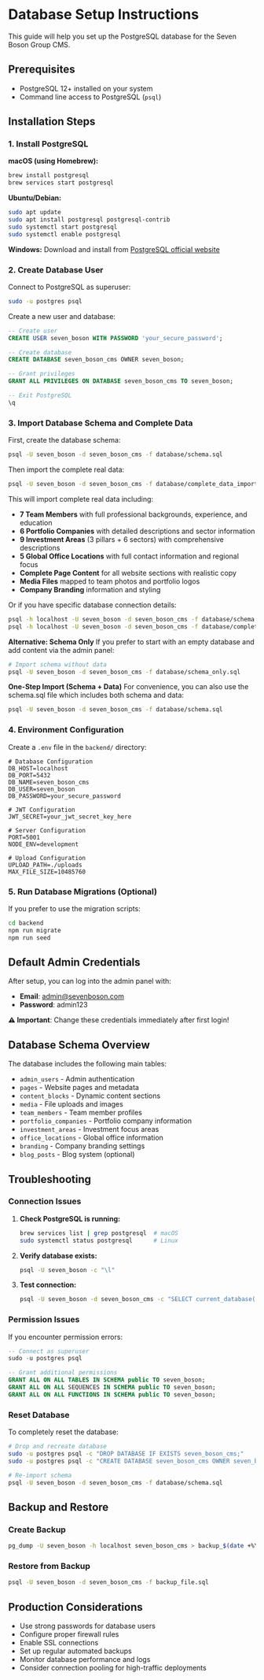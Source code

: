 # Database Setup Instructions

This guide will help you set up the PostgreSQL database for the Seven Boson Group CMS.

## Prerequisites

- PostgreSQL 12+ installed on your system
- Command line access to PostgreSQL (`psql`)

## Installation Steps

### 1. Install PostgreSQL

**macOS (using Homebrew):**
```bash
brew install postgresql
brew services start postgresql
```

**Ubuntu/Debian:**
```bash
sudo apt update
sudo apt install postgresql postgresql-contrib
sudo systemctl start postgresql
sudo systemctl enable postgresql
```

**Windows:**
Download and install from [PostgreSQL official website](https://www.postgresql.org/download/windows/)

### 2. Create Database User

Connect to PostgreSQL as superuser:
```bash
sudo -u postgres psql
```

Create a new user and database:
```sql
-- Create user
CREATE USER seven_boson WITH PASSWORD 'your_secure_password';

-- Create database
CREATE DATABASE seven_boson_cms OWNER seven_boson;

-- Grant privileges
GRANT ALL PRIVILEGES ON DATABASE seven_boson_cms TO seven_boson;

-- Exit PostgreSQL
\q
```

### 3. Import Database Schema and Complete Data

First, create the database schema:
```bash
psql -U seven_boson -d seven_boson_cms -f database/schema.sql
```

Then import the complete real data:
```bash
psql -U seven_boson -d seven_boson_cms -f database/complete_data_import.sql
```

This will import complete real data including:
- **7 Team Members** with full professional backgrounds, experience, and education
- **6 Portfolio Companies** with detailed descriptions and sector information  
- **9 Investment Areas** (3 pillars + 6 sectors) with comprehensive descriptions
- **5 Global Office Locations** with full contact information and regional focus
- **Complete Page Content** for all website sections with realistic copy
- **Media Files** mapped to team photos and portfolio logos
- **Company Branding** information and styling

Or if you have specific database connection details:
```bash
psql -h localhost -U seven_boson -d seven_boson_cms -f database/schema.sql
psql -h localhost -U seven_boson -d seven_boson_cms -f database/complete_data_import.sql
```

**Alternative: Schema Only**
If you prefer to start with an empty database and add content via the admin panel:
```bash
# Import schema without data
psql -U seven_boson -d seven_boson_cms -f database/schema_only.sql
```

**One-Step Import (Schema + Data)**
For convenience, you can also use the schema.sql file which includes both schema and data:
```bash
psql -U seven_boson -d seven_boson_cms -f database/schema.sql
```

### 4. Environment Configuration

Create a `.env` file in the `backend/` directory:
```env
# Database Configuration
DB_HOST=localhost
DB_PORT=5432
DB_NAME=seven_boson_cms
DB_USER=seven_boson
DB_PASSWORD=your_secure_password

# JWT Configuration
JWT_SECRET=your_jwt_secret_key_here

# Server Configuration
PORT=5001
NODE_ENV=development

# Upload Configuration
UPLOAD_PATH=./uploads
MAX_FILE_SIZE=10485760
```

### 5. Run Database Migrations (Optional)

If you prefer to use the migration scripts:
```bash
cd backend
npm run migrate
npm run seed
```

## Default Admin Credentials

After setup, you can log into the admin panel with:
- **Email**: admin@sevenboson.com
- **Password**: admin123

**⚠️ Important**: Change these credentials immediately after first login!

## Database Schema Overview

The database includes the following main tables:

- `admin_users` - Admin authentication
- `pages` - Website pages and metadata
- `content_blocks` - Dynamic content sections
- `media` - File uploads and images
- `team_members` - Team member profiles
- `portfolio_companies` - Portfolio company information
- `investment_areas` - Investment focus areas
- `office_locations` - Global office information
- `branding` - Company branding settings
- `blog_posts` - Blog system (optional)

## Troubleshooting

### Connection Issues

1. **Check PostgreSQL is running:**
   ```bash
   brew services list | grep postgresql  # macOS
   sudo systemctl status postgresql      # Linux
   ```

2. **Verify database exists:**
   ```bash
   psql -U seven_boson -c "\l"
   ```

3. **Test connection:**
   ```bash
   psql -U seven_boson -d seven_boson_cms -c "SELECT current_database();"
   ```

### Permission Issues

If you encounter permission errors:
```sql
-- Connect as superuser
sudo -u postgres psql

-- Grant additional permissions
GRANT ALL ON ALL TABLES IN SCHEMA public TO seven_boson;
GRANT ALL ON ALL SEQUENCES IN SCHEMA public TO seven_boson;
GRANT ALL ON ALL FUNCTIONS IN SCHEMA public TO seven_boson;
```

### Reset Database

To completely reset the database:
```bash
# Drop and recreate database
sudo -u postgres psql -c "DROP DATABASE IF EXISTS seven_boson_cms;"
sudo -u postgres psql -c "CREATE DATABASE seven_boson_cms OWNER seven_boson;"

# Re-import schema
psql -U seven_boson -d seven_boson_cms -f database/schema.sql
```

## Backup and Restore

### Create Backup
```bash
pg_dump -U seven_boson -h localhost seven_boson_cms > backup_$(date +%Y%m%d_%H%M%S).sql
```

### Restore from Backup
```bash
psql -U seven_boson -d seven_boson_cms -f backup_file.sql
```

## Production Considerations

- Use strong passwords for database users
- Configure proper firewall rules
- Enable SSL connections
- Set up regular automated backups
- Monitor database performance and logs
- Consider connection pooling for high-traffic deployments